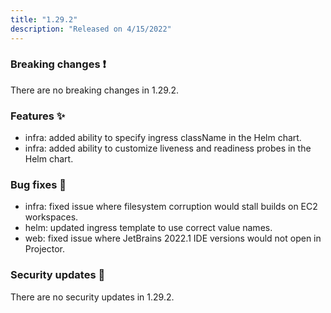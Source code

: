 ```yaml
---
title: "1.29.2"
description: "Released on 4/15/2022"
---
```


### Breaking changes ❗

There are no breaking changes in 1.29.2.

### Features ✨

- infra: added ability to specify ingress className in the Helm chart.
- infra: added ability to customize liveness and readiness probes in the Helm
  chart.

### Bug fixes 🐛

- infra: fixed issue where filesystem corruption would stall builds on EC2
  workspaces.
- helm: updated ingress template to use correct value names.
- web: fixed issue where JetBrains 2022.1 IDE versions would not open in Projector.

### Security updates 🔐

There are no security updates in 1.29.2.
